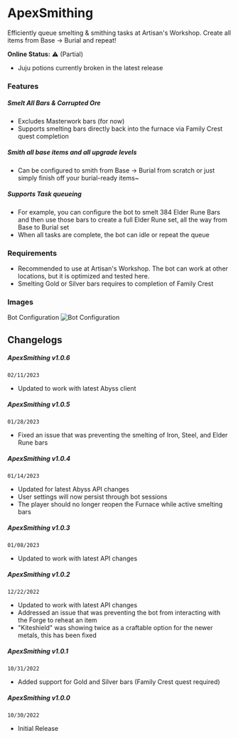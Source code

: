 # ApexSmithing
Efficiently queue smelting & smithing tasks at Artisan's Workshop. Create all items from Base -> Burial and repeat!

**Online Status:** 
⚠️ (Partial)
* Juju potions currently broken in the latest release

### Features
##### Smelt All Bars & Corrupted Ore
- Excludes Masterwork bars (for now)
- Supports smelting bars directly back into the furnace via Family Crest quest completion
##### Smith all base items and all upgrade levels
- Can be configured to smith from Base -> Burial from scratch or just simply finish off your burial-ready items~
##### Supports Task queueing
- For example, you can configure the bot to smelt 384 Elder Rune Bars and then use those bars to create a full Elder Rune set, all the way from Base to Burial set
- When all tasks are complete, the bot can idle or repeat the queue

### Requirements
- Recommended to use at Artisan's Workshop. The bot can work at other locations, but it is optimized and tested here.
- Smelting Gold or Silver bars requires to completion of Family Crest

### Images
Bot Configuration
![Bot Configuration](https://iili.io/bY9JwX.png)

## Changelogs
##### ApexSmithing v1.0.6
`02/11/2023`
- Updated to work with latest Abyss client

##### ApexSmithing v1.0.5
`01/28/2023`
- Fixed an issue that was preventing the smelting of Iron, Steel, and Elder Rune bars

##### ApexSmithing v1.0.4
`01/14/2023`
- Updated for latest Abyss API changes
- User settings will now persist through bot sessions
- The player should no longer reopen the Furnace while active smelting bars

##### ApexSmithing v1.0.3
`01/08/2023`
- Updated to work with latest API changes

##### ApexSmithing v1.0.2
`12/22/2022`
- Updated to work with latest API changes
- Addressed an issue that was preventing the bot from interacting with the Forge to reheat an item
- "Kiteshield" was showing twice as a craftable option for the newer metals, this has been fixed

##### ApexSmithing v1.0.1
`10/31/2022`
- Added support for Gold and Silver bars (Family Crest quest required)

##### ApexSmithing v1.0.0
`10/30/2022`
- Initial Release